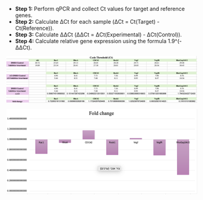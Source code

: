 - **Step 1:** Perform qPCR and collect Ct values for target and reference genes.
- **Step 2:** Calculate ΔCt for each sample (ΔCt = Ct(Target) - Ct(Reference)).
- **Step 3:** Calculate ΔΔCt (ΔΔCt = ΔCt(Experimental) - ΔCt(Control)).
- **Step 4:** Calculate relative gene expression using the formula 1.9^(-ΔΔCt).

![aa](https://github.com/HadarAharoni/HadarAharoni_Notebook/blob/main/_posts/images/aa.jpeg)

![bb](https://github.com/HadarAharoni/HadarAharoni_Notebook/blob/main/_posts/images/bb.jpeg) 